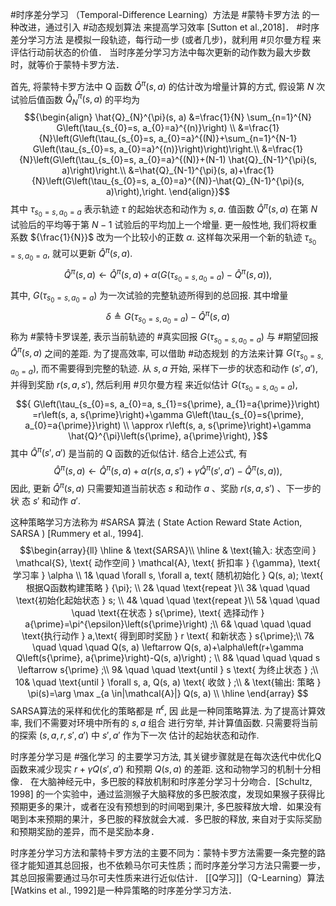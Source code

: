 #时序差分学习 （Temporal-Difference Learning）方法是 #蒙特卡罗方法 的一种改进，通过引入 #动态规划算法 来提高学习效率 [Sutton et al.,2018]． #时序差分学习方法 是模拟一段轨迹，每行动一步 (或者几步)，就利用 #贝尔曼方程 来评估行动前状态的价值．
当时序差分学习方法中每次更新的动作数为最大步数时，就等价于蒙特卡罗方法．

首先, 将蒙特卡罗方法中 ${\mathrm{Q}}$ 函数 ${\hat{Q}^{\pi}(s, a)}$ 的估计改为增量计算的方式, 假设第 ${N}$ 次试验后值函数 ${\hat{Q}_{N}^{\pi}(s, a)}$ 的平均为$${\begin{align} 
\hat{Q}_{N}^{\pi}(s, a) 
&=\frac{1}{N} \sum_{n=1}^{N} G\left(\tau_{s_{0}=s, a_{0}=a}^{(n)}\right) \\
&=\frac{1}{N}\left(G\left(\tau_{s_{0}=s, a_{0}=a}^{(N)}+\sum_{n=1}^{N-1} G\left(\tau_{s_{0}=s, a_{0}=a}^{(n)}\right)\right)\right.\\
&=\frac{1}{N}\left(G\left(\tau_{s_{0}=s, a_{0}=a}^{(N)}+(N-1) \hat{Q}_{N-1}^{\pi}(s, a)\right)\right.\\ 
&=\hat{Q}_{N-1}^{\pi}(s, a)+\frac{1}{N}\left(G\left(\tau_{s_{0}=s, a_{0}=a}^{(N)}-\hat{Q}_{N-1}^{\pi}(s, a)\right),\right. 
\end{align}}$$ 其中 ${\tau_{s_{0}=s, a_{0}=a}}$ 表示轨迹 ${\tau}$ 的起始状态和动作为 ${s, a}$. 值函数 ${\hat{Q}^{\pi}(s, a)}$ 在第 ${N}$ 试验后的平均等于第 ${N-1}$ 试验后的平均加上一个增量. 更一般性地, 我们将权重系数 ${\frac{1}{N}}$ 改为一个比较小的正数 ${\alpha}$. 这样每次采用一个新的轨迹 ${\tau_{s_{0}=s, a_{0}=a}}$, 就可以更新 ${\hat{Q}^{\pi}(s, a)}$. $${ \hat{Q}^{\pi}(s, a) \leftarrow \hat{Q}^{\pi}(s, a)+\alpha\left(G\left(\tau_{s_{0}=s, a_{0}=a}\right)-\hat{Q}^{\pi}(s, a)\right), }$$其中, ${G\left(\tau_{s_{0}=s, a_{0}=a}\right)}$ 为一次试验的完整轨迹所得到的总回报. 其中增量$$\delta \triangleq G\left(\tau_{s_{0}=s, a_{0}=a}\right)-\hat{Q}^{\pi}(s, a)$$ 称为 #蒙特卡罗误差, 表示当前轨迹的 #真实回报 ${G\left(\tau_{s_{0}=s, a_{0}=a}\right)}$ 与 #期望回报 ${\hat{Q}^{\pi}(s, a)}$ 之间的差距. 为了提高效率, 可以借助 #动态规划 的方法来计算 ${G\left(\tau_{s_{0}=s, a_{0}=a}\right)}$, 而不需要得到完整的轨迹. 从 ${s, a}$ 开始, 采样下一步的状态和动作 ${\left(s{\prime}, a{\prime}\right)}$, 并得到奖励 ${r\left(s, a, s{\prime}\right)}$, 然后利用 #贝尔曼方程 来近似估计 ${G\left(\tau_{s_{0}=s, a_{0}=a}\right)}$, $${ G\left(\tau_{s_{0}=s, a_{0}=a, s_{1}=s{\prime}, a_{1}=a{\prime}}\right) =r\left(s, a, s{\prime}\right)+\gamma G\left(\tau_{s_{0}=s{\prime}, a_{0}=a{\prime}}\right) \\ \approx r\left(s, a, s{\prime}\right)+\gamma \hat{Q}^{\pi}\left(s{\prime}, a{\prime}\right), }$$ 其中 ${\hat{Q}^{\pi}\left(s{\prime}, a{\prime}\right)}$ 是当前的 ${\mathrm{Q}}$ 函数的近似估计. 结合上述公式, 有 $${ \hat{Q}^{\pi}(s, a) \leftarrow \hat{Q}^{\pi}(s, a)+\alpha\left(r\left(s, a, s{\prime}\right)+\gamma \hat{Q}^{\pi}\left(s{\prime}, a{\prime}\right)-\hat{Q}^{\pi}(s, a)\right), }$$ 因此, 更新 ${\hat{Q}^{\pi}(s, a)}$ 只需要知道当前状态 ${s}$ 和动作 ${a}$ 、奖励 ${r\left(s, a, s{\prime}\right)}$ 、下一步的状 态 ${s{\prime}}$ 和动作 ${a{\prime}}$. 

这种策略学习方法称为 #SARSA 算法 ( State Action Reward State Action, SARSA ) [Rummery et al., 1994].
$$\begin{array}{ll} 
\hline 
& \text{SARSA}\\
\hline 
& \text{输入: 状态空间 } \mathcal{S}, \text{ 动作空间 } \mathcal{A}, \text{ 折扣率 }  {\gamma}, \text{ 学习率 } \alpha \\
1& \quad \forall s, \forall a, text{ 随机初始化 } Q(s, a); \text{ 根据Q函数构建策略 } {\pi}; \\
2& \quad \text{repeat }\\
3& \quad \quad \text{初始化起始状态 } s; \\
4& \quad \quad \text{repeat }\\
5& \quad \quad \quad \text{在状态 } s{\prime}, \text{ 选择动作 } a{\prime}=\pi^{\epsilon}\left(s{\prime}\right) ;\\
6& \quad \quad \quad \text{执行动作 } a,\text{ 得到即时奖励 } r \text{ 和新状态 } s{\prime};\\
7& \quad \quad \quad  Q(s, a) \leftarrow Q(s, a)+\alpha\left(r+\gamma Q\left(s{\prime}, a{\prime}\right)-Q(s, a)\right) ;  \\
8& \quad \quad \quad s \leftarrow s{\prime} ;\\
9& \quad \quad \text{until } s \text{ 为终止状态 } ;\\
10& \quad \text{until } \forall s, a, Q(s, a) \text{ 收敛 } ;\\
& \text{输出: 策略 } \pi(s)=\arg \max _{a \in|\mathcal{A}|} Q(s, a) \\
\hline 
\end{array}
$$
SARSA算法的采样和优化的策略都是 ${\pi^{\epsilon}}$, 因 此是一种同策略算法. 为了提高计算效率, 我们不需要对环境中所有的 ${s, a}$ 组合 进行穷举, 并计算值函数. 只需要将当前的探索 ${\left(s, a, r, s{\prime}, a{\prime}\right)}$ 中 ${s{\prime}, a{\prime}}$ 作为下一次 估计的起始状态和动作.

时序差分学习是 #强化学习 的主要学习方法, 其关键步骤就是在每次迭代中优化Q函数来减少现实 ${r+\gamma Q\left(s{\prime}, a{\prime}\right)}$ 和预期 ${Q(s, a)}$ 的差距. 这和动物学习的机制十分相像．
在大脑神经元中，多巴胺的释放机制和时序差分学习十分吻合．[Schultz, 1998] 的一个实验中，通过监测猴子大脑释放的多巴胺浓度，发现如果猴子获得比预期更多的果汁，或者在没有预想到的时间喝到果汁, 多巴胺释放大增．如果没有喝到本来预期的果汁，多巴胺的释放就会大减．多巴胺的释放, 来自对于实际奖励和预期奖励的差异，而不是奖励本身．

时序差分学习方法和蒙特卡罗方法的主要不同为：蒙特卡罗方法需要一条完整的路径才能知道其总回报，也不依赖马尔可夫性质；而时序差分学习方法只需要一步，其总回报需要通过马尔可夫性质来进行近似估计．
[[Q学习]]（Q-Learning）算法[Watkins et al., 1992]是一种异策略的时序差分学习方法．